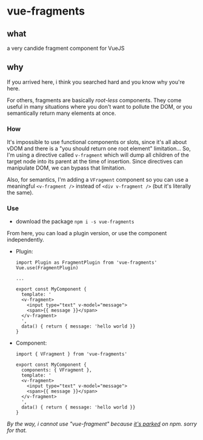 # vue-fragments
## what
a very candide fragment component for VueJS

## why
If you arrived here, i think you searched hard and you know why you're here.

For others, fragments are basically _root-less_ components. They come useful in many situations where you don't want to pollute the DOM, or you semantically return many elements at once.

### How
It's impossible to use functional components or slots, since it's all about vDOM and there is a "you should return one root element" limitation... So, I'm using a directive called `v-fragment` which will dump all children of the target node into its parent at the time of insertion. Since directives can manipulate DOM, we can bypass that limitation.

Also, for semantics, I'm adding a `VFragment` component so you can use a meaningful `<v-fragment />` instead of `<div v-fragment />` (but it's literally the same).

### Use
-  download the package `npm i -s vue-fragments`

From here, you can load a plugin version, or use the component independently.

- Plugin: 
    ```
    import Plugin as FragmentPlugin from 'vue-fragments'
    Vue.use(FragmentPlugin)

    ...

    export const MyComponent {
      template: '
      <v-fragment>
        <input type="text" v-model="message">
        <span>{{ message }}</span>
      </v-fragment>
      ',
      data() { return { message: 'hello world }}
    }
    ```

- Component:
    ```
    import { VFragment } from 'vue-fragments'

    export const MyComponent {
      components: { VFragment },
      template: '
      <v-fragment>
        <input type="text" v-model="message">
        <span>{{ message }}</span>
      </v-fragment>
      ',
      data() { return { message: 'hello world }}
    }
    ```

_By the way, i cannot use "vue-fragment" because [it's parked](https://www.npmjs.com/package/vue-fragment) on npm. sorry for that._